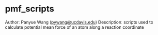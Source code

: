 # pmf_scripts
Author: Panyue Wang (pywang@ucdavis.edu)
Description: scripts used to calculate potential mean force of an atom along a reaction coordinate
